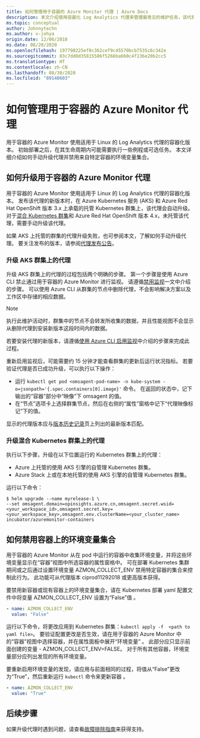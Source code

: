 ```yaml
---
title: 如何管理用于容器的 Azure Monitor 代理 | Azure Docs
description: 本文介绍使用容器化 Log Analytics 代理来管理最常见的维护任务，该代理由用于容器的 Azure Monitor 使用。
ms.topic: conceptual
author: Johnnytechn
ms.author: v-johya
origin.date: 12/06/2018
ms.date: 08/20/2020
ms.openlocfilehash: 197798225ef8c362cef9c45570bcb7535c6c342e
ms.sourcegitcommit: 83c7dd0d35815586f5266ba660c4f136e20b2cc5
ms.translationtype: HT
ms.contentlocale: zh-CN
ms.lasthandoff: 08/30/2020
ms.locfileid: "89148603"
---
```

# <a name="how-to-manage-the-azure-monitor-for-containers-agent"></a>如何管理用于容器的 Azure Monitor 代理
<!--Customized in MC: Not available about Azure OpenShift feature-->

用于容器的 Azure Monitor 使用适用于 Linux 的 Log Analytics 代理的容器化版本。 初始部署之后，在其生命周期内可能需要执行一些例程或可选任务。 本文详细介绍如何手动升级代理并禁用来自特定容器的环境变量集合。 

## <a name="how-to-upgrade-the-azure-monitor-for-containers-agent"></a>如何升级用于容器的 Azure Monitor 代理

用于容器的 Azure Monitor 使用适用于 Linux 的 Log Analytics 代理的容器化版本。 发布该代理的新版本时，在 Azure Kubernetes 服务 (AKS) 和 Azure Red Hat OpenShift 版本 3.x 上承载的托管 Kubernetes 群集上，该代理会自动升级。 对于[混合 Kubernetes 群集](container-insights-hybrid-setup.md)和 Azure Red Hat OpenShift 版本 4.x，未托管该代理，需要手动升级该代理。

如果 AKS 上托管的群集的代理升级失败，也可参阅本文，了解如何手动升级代理。 要关注发布的版本，请参阅[代理发布公告](https://github.com/microsoft/docker-provider/tree/ci_feature_prod)。

### <a name="upgrade-agent-on-aks-cluster"></a>升级 AKS 群集上的代理

升级 AKS 群集上的代理的过程包括两个明确的步骤。 第一个步骤是使用 Azure CLI 禁止通过用于容器的 Azure Monitor 进行监视。 请遵循[禁用监视](container-insights-optout.md?#azure-cli)一文中介绍的步骤。 可以使用 Azure CLI 从群集的节点中删除代理，不会影响解决方案以及工作区中存储的相应数据。 

>[!NOTE]
>执行此维护活动时，群集中的节点不会转发所收集的数据，并且性能视图不会显示从删除代理到安装新版本这段时间内的数据。 
>

若要安装代理的新版本，请遵循[使用 Azure CLI 启用监视](container-insights-enable-new-cluster.md#enable-using-azure-cli)中介绍的步骤来完成此过程。  

重新启用监视后，可能需要约 15 分钟才能查看群集的更新后运行状况指标。 若要验证代理是否已成功升级，可以执行以下操作：

* 运行 `kubectl get pod <omsagent-pod-name> -n kube-system -o=jsonpath='{.spec.containers[0].image}'` 命令。 在返回的状态中，记下输出的“容器”部分中“映像”下 omsagent 的值。
* 在“节点”选项卡上选择群集节点，然后在右侧的“属性”窗格中记下“代理映像标记”下的值。  

显示的代理版本应与[版本历史记录](https://github.com/microsoft/docker-provider/tree/ci_feature_prod)页上列出的最新版本匹配。

### <a name="upgrade-agent-on-hybrid-kubernetes-cluster"></a>升级混合 Kubernetes 群集上的代理

执行以下步骤，升级在以下位置运行的 Kubernetes 群集上的代理：

* Azure 上托管的使用 AKS 引擎的自管理 Kubernetes 群集。
* Azure Stack 上或在本地托管的使用 AKS 引擎的自管理 Kubernetes 群集。

运行以下命令：

```
$ helm upgrade --name myrelease-1 \
--set omsagent.domain=opinsights.azure.cn,omsagent.secret.wsid=<your_workspace_id>,omsagent.secret.key=<your_workspace_key>,omsagent.env.clusterName=<your_cluster_name> incubator/azuremonitor-containers
```

<!--Not available in MC: ### Upgrade agent on Azure Arc enabled Kubernetes-->
## <a name="how-to-disable-environment-variable-collection-on-a-container"></a>如何禁用容器上的环境变量集合

用于容器的 Azure Monitor 从在 pod 中运行的容器中收集环境变量，并将这些环境变量显示在“容器”视图中所选容器的属性窗格中。 可在部署 Kubernetes 集群期间或之后通过设置环境变量 AZMON_COLLECT_ENV 禁用特定容器的集合来控制此行为。 此功能可从代理版本 ciprod11292018 或更高版本获得。  

要禁用新容器或现有容器上的环境变量集合，请在 Kubernetes 部署 yaml 配置文件中将变量 AZMON_COLLECT_ENV 设置为“False”值 。 

```yaml
- name: AZMON_COLLECT_ENV  
  value: "False"  
```

运行以下命令，将更改应用到 Kubernetes 群集：`kubectl apply -f  <path to yaml file>`。
要验证配置更改是否生效，请在用于容器的 Azure Monitor 中的“容器”视图中选择容器，并在属性面板中展开“环境变量” 。  此部分应只显示前面创建的变量 - AZMON_COLLECT_ENV=FALSE。 对于所有其他容器，环境变量部分应列出发现的所有环境变量。

要重新启用环境变量的发现，请应用与前面相同的过程，将值从“False”更改为“True”，然后重新运行 `kubectl` 命令来更新容器 。  

```yaml
- name: AZMON_COLLECT_ENV  
  value: "True"  
```  

## <a name="next-steps"></a>后续步骤

如果升级代理时遇到问题，请查看[故障排除指南](container-insights-troubleshoot.md)来获得支持。

